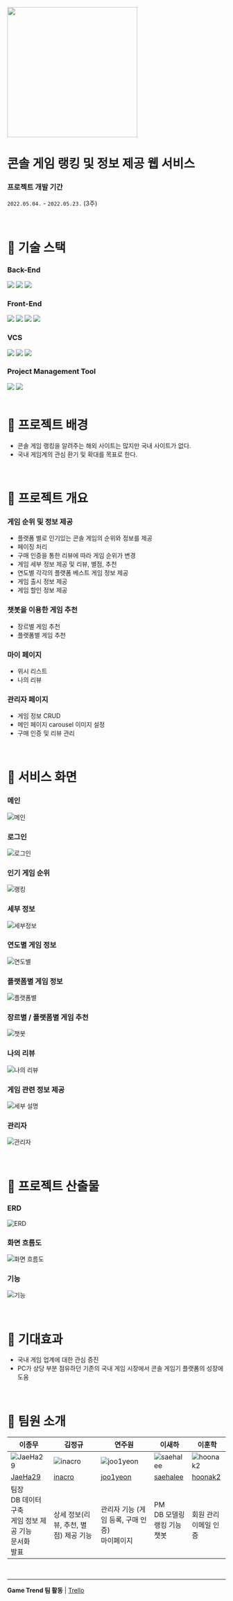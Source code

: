 <img src="./README_asset/logo.png" width="300"/>

<br>

# 콘솔 게임 랭킹 및 정보 제공 웹 서비스

### 프로젝트 개발 기간

`2022.05.04.` - `2022.05.23.` (3주)

<br>

# 📌 기술 스택

### Back-End

<div>
  <img src="https://img.shields.io/badge/Java-007396?style=for-the-badge&logo=openjdk&logoColor=white" />
  <img src="https://img.shields.io/badge/Spring Boot-6DB33F?style=for-the-badge&logo=Spring Boot&logoColor=white" />
  <img src="https://img.shields.io/badge/mysql-4479A1?style=for-the-badge&logo=mysql&logoColor=white" />
</div>

### Front-End

<div>
  <img src="https://img.shields.io/badge/HTML5-E34F26?style=for-the-badge&logo=HTML5&logoColor=white"> 
  <img src="https://img.shields.io/badge/css-1572B6?style=for-the-badge&logo=css3&logoColor=white"> 
  <img src="https://img.shields.io/badge/JavaScript-F7DF1E?style=for-the-badge&logo=JavaScript&logoColor=white">
  <img src="https://img.shields.io/badge/bootstrap-7952B3?style=for-the-badge&logo=bootstrap&logoColor=white"> 
</div>

### VCS

<div>
  <img src="https://img.shields.io/badge/git-F05032?style=for-the-badge&logo=git&logoColor=white">
  <img src="https://img.shields.io/badge/github-181717?style=for-the-badge&logo=github&logoColor=white">
  <img src="https://img.shields.io/badge/sourcetree-0052CC?style=for-the-badge&logo=sourcetree&logoColor=white">
</div>

### Project Management Tool

<div>
  <img src="https://img.shields.io/badge/trello-0052CC?style=for-the-badge&logo=trello&logoColor=white">
  <img src="https://img.shields.io/badge/zoom-0B5CFF?style=for-the-badge&logo=zoom&logoColor=white">
</div>

<br>

# 📌 프로젝트 배경

- 콘솔 게임 랭킹을 알려주는 해외 사이트는 많지만 국내 사이트가 없다.
- 국내 게임계의 관심 환기 및 확대를 목표로 한다.

<br>

# 📌 프로젝트 개요

### 게임 순위 및 정보 제공

- 플랫폼 별로 인기있는 콘솔 게임의 순위와 정보를 제공
- 페이징 처리
- 구매 인증을 통한 리뷰에 따라 게임 순위가 변경
- 게임 세부 정보 제공 및 리뷰, 별점, 추천
- 연도별 각각의 플랫폼 베스트 게임 정보 제공
- 게임 출시 정보 제공
- 게임 할인 정보 제공

### 챗봇을 이용한 게임 추천

- 장르별 게임 추천
- 플랫폼별 게임 추천

### 마이 페이지

- 위시 리스트
- 나의 리뷰

### 관리자 페이지

- 게임 정보 CRUD
- 메인 페이지 carousel 이미지 설정
- 구매 인증 및 리뷰 관리

<br>

# 📌 서비스 화면

### 메인

![메인](./README_asset/screen/메인.png)

### 로그인

![로그인](./README_asset/screen/로그인.png)

### 인기 게임 순위

![랭킹](./README_asset/screen/순위.png)

### 세부 정보

![세부정보](./README_asset/screen/상세페이지.png)

### 연도별 게임 정보

![연도별](/README_asset/screen/연도별.png)

### 플랫폼별 게임 정보

![플랫폼별](/README_asset/screen/플랫폼별.png)

### 장르별 / 플랫폼별 게임 추천

![챗봇](/README_asset/screen/챗봇.png)

### 나의 리뷰

![나의 리뷰](/README_asset/screen/리뷰.png)

### 게임 관련 정보 제공

![세부 설명](/README_asset/screen/소개.png)

### 관리자

![관리자](/README_asset/screen/관리자.png)

<br>

# 📌 프로젝트 산출물

### ERD

![ERD](/README_asset/ERD.png)

### 화면 흐름도

![화면 흐름도](/README_asset/화면흐름도.png)

### 기능

![기능](/README_asset/기능.png)

<br>

# 📌 기대효과

- 국내 게임 업계에 대한 관심 증진
- PC가 상당 부분 점유하던 기존의 국내 게임 시장에서 콘솔 게임기 플랫폼의 성장에 도움

<br>

# 📌 팀원 소개

| 이종무                                                              | 김정규                                                          | 연주원                                                            | 이새하                                                            | 이훈학                                                            |
| ------------------------------------------------------------------- | --------------------------------------------------------------- | ----------------------------------------------------------------- | ----------------------------------------------------------------- | ----------------------------------------------------------------- |
| ![JaeHa29](https://avatars.githubusercontent.com/u/100458789?v=4)   | ![inacro](https://avatars.githubusercontent.com/u/86817551?v=4) | ![joo1yeon](https://avatars.githubusercontent.com/u/50977497?v=4) | ![saehalee](https://avatars.githubusercontent.com/u/42618047?v=4) | ![hoonak2](https://avatars.githubusercontent.com/u/132100894?v=4) |
| [JaeHa29](https://github.com/JaeHa29)                               | [inacro](https://github.com/inacro)                             | [joo1yeon](https://github.com/joo1yeon)                           | [saehalee](https://github.com/saehalee)                           | [hoonak2](https://github.com/hoonak2)                             |
| 팀장 <br>DB 데이터 구축 <br>게임 정보 제공 기능 <br>문서화 <br>발표 | <br>상세 정보(리뷰, 추천, 별점) 제공 기능                       | <br>관리자 기능 (게임 등록, 구매 인증) <br>마이페이지             | PM <br>DB 모델링 <br>랭킹 기능 <br>챗봇                           | <br>회원 관리 <br>이메일 인증                                     |

<br>

---

<b>Game Trend 팀 활동</b> | [Trello](https://trello.com/b/h83y2C8Y/game-trend)
